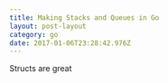 ```yaml
---
title: Making Stacks and Queues in Go
layout: post-layout
category: go
date: 2017-01-06T23:28:42.976Z
---
```


Structs are great